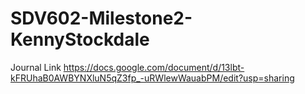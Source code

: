 # SDV602-Milestone2-KennyStockdale

Journal Link
https://docs.google.com/document/d/13lbt-kFRUhaB0AWBYNXluN5qZ3fp_-uRWlewWauabPM/edit?usp=sharing
